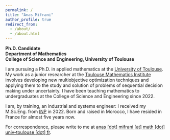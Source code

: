 ```yaml
---
permalink: /
title: "Anas Mifrani"
author_profile: true
redirect_from: 
  - /about/
  - /about.html
---
```


<b>Ph.D. Candidate</b> <br>
<b>Department of Mathematics</b> <br>
<b>College of Science and Engineering, University of Toulouse</b> <br>

I am pursuing a Ph.D. in applied mathematics at the [University of Toulouse](https://en.univ-toulouse.fr/). My work as a junior researcher at the [Toulouse Mathematics Institute](https://math.univ-toulouse.fr/en/) involves developing new multiobjective optimization techniques and applying them to the study and solution of problems of sequential decision making under uncertainty. I have been teaching mathematics to undergraduates at the College of Science and Engineering since 2022.

I am, by training, an industrial and systems engineer: I received my M.Sc.Eng. from [INP](https://www.inp-toulouse.fr/en/index.html) in 2022. Born and raised in Morocco, I have resided in France for almost five years now.

For correspondence, please write to me at <a href="mailto:anas.mifrani@math.univ-toulouse.fr">anas [dot] mifrani [at] math [dot] univ-toulouse [dot] fr</a>. 







